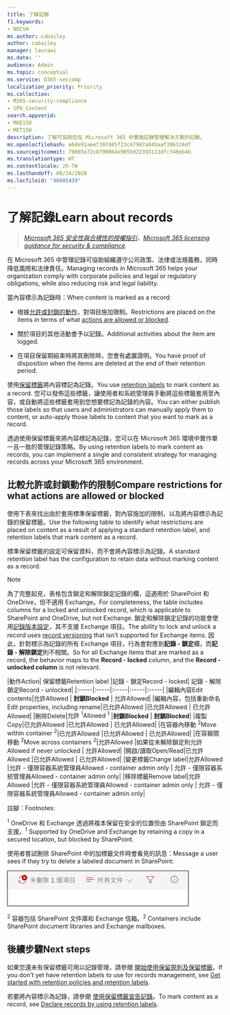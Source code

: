 ```yaml
---
title: 了解記錄
f1.keywords:
- NOCSH
ms.author: cabailey
author: cabailey
manager: laurawi
ms.date: ''
audience: Admin
ms.topic: conceptual
ms.service: O365-seccomp
localization_priority: Priority
ms.collection:
- M365-security-compliance
- SPO_Content
search.appverid:
- MOE150
- MET150
description: 了解可協助您在 Microsoft 365 中實施記錄管理解決方案的記錄。
ms.openlocfilehash: e64e91aeef307d05f23c47987a84baaf386324df
ms.sourcegitcommit: 79065e72c0799064e9055022393113dfcf40eb4b
ms.translationtype: HT
ms.contentlocale: zh-TW
ms.lasthandoff: 08/14/2020
ms.locfileid: "46685439"
---
```

# <a name="learn-about-records"></a><span data-ttu-id="44cfb-103">了解記錄</span><span class="sxs-lookup"><span data-stu-id="44cfb-103">Learn about records</span></span>

><span data-ttu-id="44cfb-104">*[Microsoft 365 安全性與合規性的授權指引](https://aka.ms/ComplianceSD)。*</span><span class="sxs-lookup"><span data-stu-id="44cfb-104">*[Microsoft 365 licensing guidance for security & compliance](https://aka.ms/ComplianceSD).*</span></span>

<span data-ttu-id="44cfb-105">在 Microsoft 365 中管理記錄可協助組織遵守公司政策、法律或法規義務，同時降低風險和法律責任。</span><span class="sxs-lookup"><span data-stu-id="44cfb-105">Managing records in Microsoft 365 helps your organization comply with corporate policies and legal or regulatory obligations, while also reducing risk and legal liability.</span></span>

<span data-ttu-id="44cfb-106">當內容標示為記錄時：</span><span class="sxs-lookup"><span data-stu-id="44cfb-106">When content is marked as a record:</span></span>

- <span data-ttu-id="44cfb-107">根據[允許或封鎖的動作](#compare-restrictions-for-what-actions-are-allowed-or-blocked)，對項目施加限制。</span><span class="sxs-lookup"><span data-stu-id="44cfb-107">Restrictions are placed on the items in terms of what [actions are allowed or blocked](#compare-restrictions-for-what-actions-are-allowed-or-blocked).</span></span>

- <span data-ttu-id="44cfb-108">關於項目的其他活動會予以記錄。</span><span class="sxs-lookup"><span data-stu-id="44cfb-108">Additional activities about the item are logged.</span></span>

- <span data-ttu-id="44cfb-109">在項目保留期結束時將其刪除時，您會有處置證明。</span><span class="sxs-lookup"><span data-stu-id="44cfb-109">You have proof of disposition when the items are deleted at the end of their retention period.</span></span>

<span data-ttu-id="44cfb-110">使用[保留標籤](retention.md#retention-labels)將內容標記為記錄。</span><span class="sxs-lookup"><span data-stu-id="44cfb-110">You use [retention labels](retention.md#retention-labels) to mark content as a record.</span></span> <span data-ttu-id="44cfb-111">您可以發佈這些標籤，讓使用者和系統管理員手動將這些標籤套用至內容，或自動將這些標籤套用到您想要標記為記錄的內容。</span><span class="sxs-lookup"><span data-stu-id="44cfb-111">You can either publish those labels so that users and administrators can manually apply them to content, or auto-apply those labels to content that you want to mark as a record.</span></span>

<span data-ttu-id="44cfb-112">透過使用保留標籤來將內容標記為記錄，您可以在 Microsoft 365 環境中實作單一且一致的管理記錄策略。</span><span class="sxs-lookup"><span data-stu-id="44cfb-112">By using retention labels to mark content as records, you can implement a single and consistent strategy for managing records across your Microsoft 365 environment.</span></span>

## <a name="compare-restrictions-for-what-actions-are-allowed-or-blocked"></a><span data-ttu-id="44cfb-113">比較允許或封鎖動作的限制</span><span class="sxs-lookup"><span data-stu-id="44cfb-113">Compare restrictions for what actions are allowed or blocked</span></span>

<span data-ttu-id="44cfb-114">使用下表來找出由於套用標準保留標籤，對內容施加的限制，以及將內容標示為記錄的保留標籤。</span><span class="sxs-lookup"><span data-stu-id="44cfb-114">Use the following table to identify what restrictions are placed on content as a result of applying a standard retention label, and retention labels that mark content as a record.</span></span> 

<span data-ttu-id="44cfb-115">標準保留標籤的設定可保留資料，而不會將內容標示為記錄。</span><span class="sxs-lookup"><span data-stu-id="44cfb-115">A standard retention label has the configuration to retain data without marking content as a record.</span></span>

>[!NOTE] 
> <span data-ttu-id="44cfb-116">為了完整起見，表格包含鎖定和解除鎖定記錄的欄，這適用於 SharePoint 和 OneDrive，但不適用 Exchange。</span><span class="sxs-lookup"><span data-stu-id="44cfb-116">For completeness, the table includes columns for a locked and unlocked record, which is applicable to SharePoint and OneDrive, but not Exchange.</span></span> <span data-ttu-id="44cfb-117">鎖定和解除鎖定記錄的功能會使用[記錄版本設定](record-versioning.md)，其不支援 Exchange 項目。</span><span class="sxs-lookup"><span data-stu-id="44cfb-117">The ability to lock and unlock a record uses [record versioning](record-versioning.md) that isn't supported for Exchange items.</span></span> <span data-ttu-id="44cfb-118">因此，針對標示為記錄的所有 Exchange 項目，行為會對應到**記錄 - 鎖定**欄，而**記錄 - 解除鎖定**則不相關。</span><span class="sxs-lookup"><span data-stu-id="44cfb-118">So for all Exchange items that are marked as a record, the behavior maps to the **Record - locked** column, and the **Record - unlocked column** is not relevant.</span></span>


|<span data-ttu-id="44cfb-119">動作</span><span class="sxs-lookup"><span data-stu-id="44cfb-119">Action</span></span>| <span data-ttu-id="44cfb-120">保留標籤</span><span class="sxs-lookup"><span data-stu-id="44cfb-120">Retention label</span></span> |<span data-ttu-id="44cfb-121">記錄 - 鎖定</span><span class="sxs-lookup"><span data-stu-id="44cfb-121">Record - locked</span></span>| <span data-ttu-id="44cfb-122">記錄 - 解除鎖定</span><span class="sxs-lookup"><span data-stu-id="44cfb-122">Record - unlocked</span></span>|
|:-----|:-----|:-----|:-----|:-----|
|<span data-ttu-id="44cfb-123">編輯內容</span><span class="sxs-lookup"><span data-stu-id="44cfb-123">Edit contents</span></span>|<span data-ttu-id="44cfb-124">允許</span><span class="sxs-lookup"><span data-stu-id="44cfb-124">Allowed</span></span> | <span data-ttu-id="44cfb-125">**封鎖**</span><span class="sxs-lookup"><span data-stu-id="44cfb-125">**Blocked**</span></span> | <span data-ttu-id="44cfb-126">允許</span><span class="sxs-lookup"><span data-stu-id="44cfb-126">Allowed</span></span>|
|<span data-ttu-id="44cfb-127">編輯內容，包括重新命名</span><span class="sxs-lookup"><span data-stu-id="44cfb-127">Edit properties, including rename</span></span>|<span data-ttu-id="44cfb-128">已允許</span><span class="sxs-lookup"><span data-stu-id="44cfb-128">Allowed</span></span> |<span data-ttu-id="44cfb-129">已允許</span><span class="sxs-lookup"><span data-stu-id="44cfb-129">Allowed</span></span> | <span data-ttu-id="44cfb-130">已允許</span><span class="sxs-lookup"><span data-stu-id="44cfb-130">Allowed</span></span>|
|<span data-ttu-id="44cfb-131">刪除</span><span class="sxs-lookup"><span data-stu-id="44cfb-131">Delete</span></span>|<span data-ttu-id="44cfb-132">允許 <sup>1</sup></span><span class="sxs-lookup"><span data-stu-id="44cfb-132">Allowed <sup>1</sup></span></span> |<span data-ttu-id="44cfb-133">**封鎖**</span><span class="sxs-lookup"><span data-stu-id="44cfb-133">**Blocked**</span></span> | <span data-ttu-id="44cfb-134">**封鎖**</span><span class="sxs-lookup"><span data-stu-id="44cfb-134">**Blocked**</span></span>|
|<span data-ttu-id="44cfb-135">複製</span><span class="sxs-lookup"><span data-stu-id="44cfb-135">Copy</span></span>|<span data-ttu-id="44cfb-136">已允許</span><span class="sxs-lookup"><span data-stu-id="44cfb-136">Allowed</span></span> |<span data-ttu-id="44cfb-137">已允許</span><span class="sxs-lookup"><span data-stu-id="44cfb-137">Allowed</span></span> | <span data-ttu-id="44cfb-138">已允許</span><span class="sxs-lookup"><span data-stu-id="44cfb-138">Allowed</span></span>|
|<span data-ttu-id="44cfb-139">在容器內移動 <sup>2</sup></span><span class="sxs-lookup"><span data-stu-id="44cfb-139">Move within container <sup>2</sup></span></span>|<span data-ttu-id="44cfb-140">已允許</span><span class="sxs-lookup"><span data-stu-id="44cfb-140">Allowed</span></span> |<span data-ttu-id="44cfb-141">已允許</span><span class="sxs-lookup"><span data-stu-id="44cfb-141">Allowed</span></span> | <span data-ttu-id="44cfb-142">已允許</span><span class="sxs-lookup"><span data-stu-id="44cfb-142">Allowed</span></span>|
|<span data-ttu-id="44cfb-143">在容器間移動 <sup>2</sup></span><span class="sxs-lookup"><span data-stu-id="44cfb-143">Move across containers <sup>2</sup></span></span>|<span data-ttu-id="44cfb-144">允許</span><span class="sxs-lookup"><span data-stu-id="44cfb-144">Allowed</span></span> |<span data-ttu-id="44cfb-145">如果從未解除鎖定則允許</span><span class="sxs-lookup"><span data-stu-id="44cfb-145">Allowed if never unlocked</span></span> | <span data-ttu-id="44cfb-146">允許</span><span class="sxs-lookup"><span data-stu-id="44cfb-146">Allowed</span></span>|
|<span data-ttu-id="44cfb-147">開啟/讀取</span><span class="sxs-lookup"><span data-stu-id="44cfb-147">Open/Read</span></span>|<span data-ttu-id="44cfb-148">已允許</span><span class="sxs-lookup"><span data-stu-id="44cfb-148">Allowed</span></span> |<span data-ttu-id="44cfb-149">已允許</span><span class="sxs-lookup"><span data-stu-id="44cfb-149">Allowed</span></span> | <span data-ttu-id="44cfb-150">已允許</span><span class="sxs-lookup"><span data-stu-id="44cfb-150">Allowed</span></span>|
|<span data-ttu-id="44cfb-151">變更標籤</span><span class="sxs-lookup"><span data-stu-id="44cfb-151">Change label</span></span>|<span data-ttu-id="44cfb-152">允許</span><span class="sxs-lookup"><span data-stu-id="44cfb-152">Allowed</span></span> |<span data-ttu-id="44cfb-153">允許 - 僅限容器系統管理員</span><span class="sxs-lookup"><span data-stu-id="44cfb-153">Allowed - container admin only</span></span> | <span data-ttu-id="44cfb-154">允許 - 僅限容器系統管理員</span><span class="sxs-lookup"><span data-stu-id="44cfb-154">Allowed - container admin only</span></span>|
|<span data-ttu-id="44cfb-155">移除標籤</span><span class="sxs-lookup"><span data-stu-id="44cfb-155">Remove label</span></span>|<span data-ttu-id="44cfb-156">允許</span><span class="sxs-lookup"><span data-stu-id="44cfb-156">Allowed</span></span> |<span data-ttu-id="44cfb-157">允許 - 僅限容器系統管理員</span><span class="sxs-lookup"><span data-stu-id="44cfb-157">Allowed - container admin only</span></span> | <span data-ttu-id="44cfb-158">允許 - 僅限容器系統管理員</span><span class="sxs-lookup"><span data-stu-id="44cfb-158">Allowed - container admin only</span></span>|

<span data-ttu-id="44cfb-159">註腳：</span><span class="sxs-lookup"><span data-stu-id="44cfb-159">Footnotes:</span></span>

<span data-ttu-id="44cfb-160"><sup>1</sup> OneDrive 和 Exchange 透過將複本保留在安全的位置但由 SharePoint 鎖定而支援。</span><span class="sxs-lookup"><span data-stu-id="44cfb-160"><sup>1</sup> Supported by OneDrive and Exchange by retaining a copy in a secured location, but blocked by SharePoint.</span></span>

<span data-ttu-id="44cfb-161">使用者嘗試刪除 SharePoint 中的加標籤文件時會看見的訊息：</span><span class="sxs-lookup"><span data-stu-id="44cfb-161">Message a user sees if they try to delete a labeled document in SharePoint:</span></span>

![無法從 SharePoint 中刪除項目的訊息](../media/d0020726-1593-4a96-b07c-89b275e75c49.png)


<span data-ttu-id="44cfb-163"><sup>2</sup> 容器包括 SharePoint 文件庫和 Exchange 信箱。</span><span class="sxs-lookup"><span data-stu-id="44cfb-163"><sup>2</sup> Containers include SharePoint document libraries and Exchange mailboxes.</span></span>

## <a name="next-steps"></a><span data-ttu-id="44cfb-164">後續步驟</span><span class="sxs-lookup"><span data-stu-id="44cfb-164">Next steps</span></span>

<span data-ttu-id="44cfb-165">如果您還未有保留標籤可用以記錄管理，請參閱 [開始使用保留原則及保留標籤](get-started-with-retention.md)。</span><span class="sxs-lookup"><span data-stu-id="44cfb-165">If you don't yet have retention labels to use for records management, see [Get started with retention policies and retention labels](get-started-with-retention.md).</span></span>

<span data-ttu-id="44cfb-166">若要將內容標示為記錄，請參閱 [使用保留標籤宣告記錄](declare-records.md)。</span><span class="sxs-lookup"><span data-stu-id="44cfb-166">To mark content as a record, see [Declare records by using retention labels](declare-records.md).</span></span>
